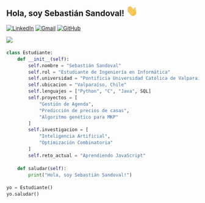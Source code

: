 <h2> Hola, soy Sebastián Sandoval! <img src="https://raw.githubusercontent.com/ABSphreak/ABSphreak/master/gifs/Hi.gif" width="30px"></h2>

[![LinkedIn](https://img.shields.io/badge/-LinkedIn-0A66C2?style=flat-square&logo=linkedin&logoColor=white)](https://www.linkedin.com/in/sandoxp)
[![Gmail](https://img.shields.io/badge/-sandotmp%40gmail.com-D14836?style=flat-square&logo=gmail&logoColor=white)](mailto:sandotmp@gmail.com)
[![GitHub](https://img.shields.io/github/followers/tuusuario?label=Follow&style=social)](https://github.com/sandoxp)

<img src="https://media4.giphy.com/media/v1.Y2lkPTc5MGI3NjExZGdjY29ha2Z6YjVtNG90M3lmNWFzZWU1M3NucXoyZTJzNW9tNTdqeiZlcD12MV9pbnRlcm5hbF9naWZfYnlfaWQmY3Q9Zw/QbumCX9HFFDQA/giphy.gif" width="530"/>

```python
class Estudiante:
    def __init__(self):
        self.nombre = "Sebastián Sandoval"
        self.rol = "Estudiante de Ingeniería en Informática"
        self.universidad = "Pontificia Universidad Católica de Valparaíso (PUCV)"
        self.ubicacion = "Valparaíso, Chile"
        self.lenguajes = ["Python", "C", "Java", SQL]
        self.proyectos = [
            "Gestión de Agenda",
            "Predicción de precios de casas",
            "Algoritmo genético para MKP"
        ]
        self.investigacion = [
            "Inteligencia Artificial",
            "Optimización Combinatoria"
        ]
        self.reto_actual = "Aprendiendo JavaScript"
  
    def saludar(self):
        print("Hola, soy Sebastián Sandoval!")

yo = Estudiante()
yo.saludar()




